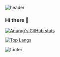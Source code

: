 ![header](https://capsule-render.vercel.app/api?type=rect&color=timeGradient&height=100&section=header)

### Hi there 👋

<!-- Stat -->
[![Anurag's GitHub stats](https://github-readme-stats.vercel.app/api?username=evan-hwang&count_private=true&show_icons=true&theme=monokai)](https://github.com/anuraghazra/github-readme-stats)

<!-- Top Langs -->
[![Top Langs](https://github-readme-stats.vercel.app/api/top-langs/?username=evan-hwang&layout=compact&theme=monokai)](https://github.com/anuraghazra/github-readme-stats)

![footer](https://capsule-render.vercel.app/api?type=rect&color=timeGradient&height=100&section=footer)
